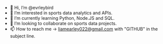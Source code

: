 - 👋 Hi, I’m @evrleybird
- 👀 I’m interested in sports data analytics and APIs.
- 🌱 I’m currently learning Python, Node.JS and SQL.
- 💞️ I’m looking to collaborate on sports data projects.
- 📫 How to reach me -> liamearley022@gmail.com with "GITHUB" in the subject line.

<!---
evrleybird/evrleybird is a ✨ special ✨ repository because its `README.md` (this file) appears on your GitHub profile.
You can click the Preview link to take a look at your changes.
--->
